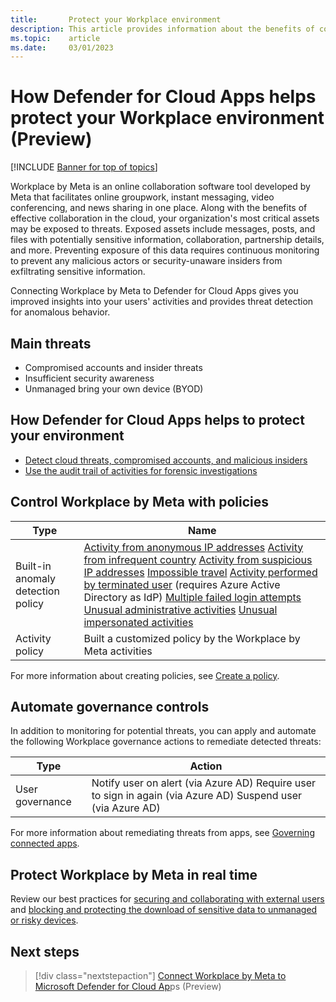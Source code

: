```yaml
---
title:       Protect your Workplace environment
description: This article provides information about the benefits of connecting your Workplace app to Defender for Cloud Apps using the API connector for visibility and control over use.
ms.topic:    article
ms.date:     03/01/2023
---
```


# How Defender for Cloud Apps helps protect your Workplace environment (Preview)

[!INCLUDE [Banner for top of topics](includes/banner.md)]

Workplace by Meta is an online collaboration software tool developed by Meta that facilitates online groupwork, instant messaging, video conferencing, and news sharing in one place. Along with the benefits of effective collaboration in the cloud, your organization's most critical assets may be exposed to threats. Exposed assets include messages, posts, and files with potentially sensitive information, collaboration, partnership details, and more. Preventing exposure of this data requires continuous monitoring to prevent any malicious actors or security-unaware insiders from exfiltrating sensitive information.

Connecting Workplace by Meta to Defender for Cloud Apps gives you improved insights into your users' activities and provides threat detection for anomalous behavior.

## Main threats

- Compromised accounts and insider threats
- Insufficient security awareness
- Unmanaged bring your own device (BYOD)

## How Defender for Cloud Apps helps to protect your environment

- [Detect cloud threats, compromised accounts, and malicious insiders](best-practices.md#detect-cloud-threats-compromised-accounts-malicious-insiders-and-ransomware)
- [Use the audit trail of activities for forensic investigations](best-practices.md#use-the-audit-trail-of-activities-for-forensic-investigations)

## Control Workplace by Meta with policies

| Type | Name |
| ---- | ---- |
| Built-in  anomaly detection policy | [Activity from   anonymous IP addresses](anomaly-detection-policy.md#activity-from-anonymous-ip-addresses)   [Activity from infrequent country](anomaly-detection-policy.md#activity-from-infrequent-country)  [Activity from   suspicious IP addresses](anomaly-detection-policy.md#activity-from-suspicious-ip-addresses)   [Impossible travel](anomaly-detection-policy.md#impossible-travel)   [Activity   performed by terminated user](anomaly-detection-policy.md#activity-performed-by-terminated-user) (requires Azure Active Directory as IdP)   [Multiple failed login attempts](anomaly-detection-policy.md#multiple-failed-login-attempts)   [Unusual   administrative activities](anomaly-detection-policy.md#unusual-activities-by-user)   [Unusual impersonated activities](anomaly-detection-policy.md#unusual-activities-by-user) |
| Activity  policy                   | Built a customized policy by the Workplace by Meta activities|

For more information about creating policies, see [Create a policy](control-cloud-apps-with-policies.md#create-a-policy).

## Automate governance controls

In addition to monitoring for potential threats, you can apply and automate the following Workplace governance actions to remediate detected threats:

| Type | Action |
| ---- | ---- |
| User governance | Notify user on  alert (via Azure AD)  Require user to sign in again (via Azure AD)    Suspend user (via Azure AD) |

For more information about remediating threats from apps, see [Governing connected apps](governance-actions.md).

## Protect Workplace by Meta in real time

Review our best practices for [securing and collaborating with external users](best-practices.md#secure-collaboration-with-external-users-by-enforcing-real-time-session-controls) and [blocking and protecting the download of sensitive data to unmanaged or risky devices](best-practices.md#block-and-protect-download-of-sensitive-data-to-unmanaged-or-risky-devices).

## Next steps

> [!div class="nextstepaction"]
> [Connect Workplace by Meta to Microsoft Defender for Cloud Ap](./connect-workplace.md)ps (Preview)
